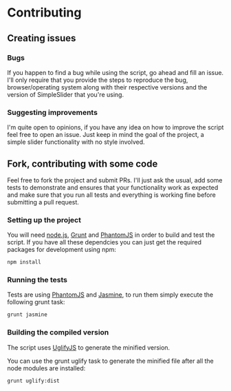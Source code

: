 # Contributing

## Creating issues

### Bugs

If you happen to find a bug while using the script, go ahead and fill an issue. I'll only require that you provide the steps to reproduce the bug, browser/operating system along with their respective versions and the version of SimpleSlider that you're using.

### Suggesting improvements

I'm quite open to opinions, if you have any idea on how to improve the script feel free to open an issue. Just keep in mind the goal of the project, a simple slider functionality with no style involved.

## Fork, contributing with some code

Feel free to fork the project and submit PRs. I'll just ask the usual, add some tests to demonstrate and ensures that your functionality work as expected and make sure that you run all tests and everything is working fine before submitting a pull request.

### Setting up the project

You will need [node.js](http://nodejs.org/), [Grunt](gruntjs.com) and [PhantomJS](http://phantomjs.org/) in order to build and test the script. If you have all these dependcies you can just get the required packages for development using npm:

```sh
npm install
```

### Running the tests

Tests are using [PhantomJS](http://phantomjs.org/) and [Jasmine](http://jasmine.github.io/), to run them simply execute the following grunt task:

```sh
grunt jasmine
```

### Building the compiled version

The script uses [UglifyJS](http://lisperator.net/uglifyjs/) to generate the minified version.

You can use the grunt uglify task to generate the minified file after all the node modules are installed:

```sh
grunt uglify:dist
```

